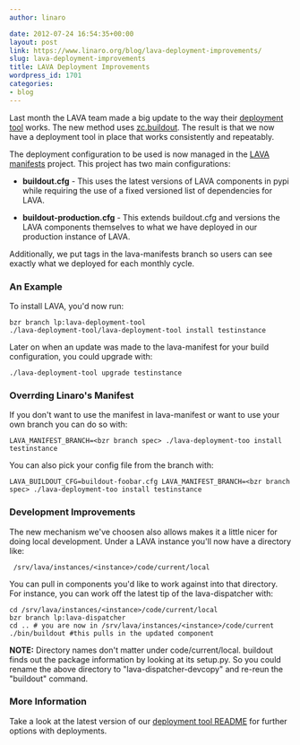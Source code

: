 ```yaml
---
author: linaro

date: 2012-07-24 16:54:35+00:00
layout: post
link: https://www.linaro.org/blog/lava-deployment-improvements/
slug: lava-deployment-improvements
title: LAVA Deployment Improvements
wordpress_id: 1701
categories:
- blog
---
```


Last month the LAVA team made a big update to the way their [deployment tool](http://launchpad.net/lava-deployment-tool) works. The new method uses [zc.buildout](http://www.buildout.org/). The result is that we now have a deployment tool in place that works consistently and repeatably.



The deployment configuration to be used is now managed in the [LAVA manifests](http://launchpad.net/lava-manifests) project. This project has two main configurations:




  * **buildout.cfg** - This uses the latest versions of LAVA components in pypi while requiring the use of a fixed versioned list of dependencies for LAVA.


  * **buildout-production.cfg** - This extends buildout.cfg and versions the LAVA components themselves to what we have deployed in our production instance of LAVA.


Additionally, we put tags in the lava-manifests branch so users can see exactly what we deployed for each monthly cycle.



### An Example


To install LAVA, you'd now run:



    bzr branch lp:lava-deployment-tool
    ./lava-deployment-tool/lava-deployment-tool install testinstance



Later on when an update was made to the lava-manifest for your build configuration, you could upgrade with:



    ./lava-deployment-tool upgrade testinstance






### Overrding Linaro's Manifest


If you don't want to use the manifest in lava-manifest or want to use your own branch you can do so with:



    LAVA_MANIFEST_BRANCH=<bzr branch spec> ./lava-deployment-too install testinstance




You can also pick your config file from the branch with:



    LAVA_BUILDOUT_CFG=buildout-foobar.cfg LAVA_MANIFEST_BRANCH=<bzr branch spec> ./lava-deployment-too install testinstance





### Development Improvements


The new mechanism we've choosen also allows makes it a little nicer for doing local development. Under a LAVA instance you'll now have a directory like:


     /srv/lava/instances/<instance>/code/current/local



You can pull in components you'd like to work against into that directory. For instance, you can work off the latest tip of the lava-dispatcher with:



    cd /srv/lava/instances/<instance>/code/current/local
    bzr branch lp:lava-dispatcher
    cd .. # you are now in /srv/lava/instances/<instance>/code/current
    ./bin/buildout #this pulls in the updated component



**NOTE:** Directory names don't matter under code/current/local. buildout finds out the package information by looking at its setup.py. So you could rename the above directory to "lava-dispatcher-devcopy" and re-reun the "buildout" command.



### More Information


Take a look at the latest version of our [deployment tool README](http://people.linaro.org/~mwh/ldt.html) for further options with deployments.
